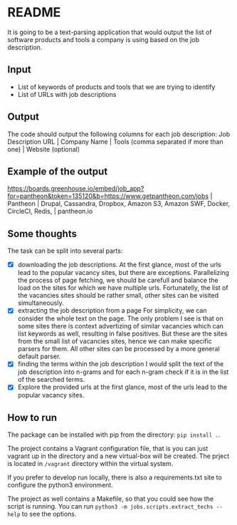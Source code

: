 # README #

It is going to be a text-parsing application that would output the list of software products and tools a company is using
based on the job description.

## Input ##
 * List of keywords of products and tools that we are trying to identify
 * List of URLs with job descriptions

## Output ##
The code should output the following columns for each job description:
Job Description URL | Company Name | Tools (comma separated if more than one) | Website (optional)

## Example of the output ##
https://boards.greenhouse.io/embed/job_app?for=pantheon&token=135120&b=https://www.getpantheon.com/jobs | Pantheon | Drupal, Cassandra, Dropbox, Amazon S3, Amazon SWF, Docker, CircleCI, Redis,  | pantheon.io

## Some thoughts ##
The task can be split into several parts:
*  [x] downloading the job descriptions.
      At the first glance, most of the urls lead to the popular vacancy sites, but there are exceptions. Parallelizing the process of page fetching, we should be carefull       and balance the load on the sites for which we have multiple urls. Fortunatelly, the list of the vacancies sites should be rather small, other sites can be visited 
      simultaneously.
*  [x] extracting the job description from a page
      For simplicity, we can consider the whole text on the page. The only problem I see is that on some sites there is context advertizing of similar vacancies 
      which can list keywords as well, resulting in false positives. But these are the sites from the small list of vacancies sites, hence we can make specific parsers for      them. All other sites can be processed by a more general default parser.
*  [x] finding the terms within the job description
      I would split the text of the job description into n-grams and for each n-gram check if it is in the list of the searched terms. 
*  [x] Explore the provided urls
    at the first glance, most of the urls lead to the popular vacancy sites.

## How to run ##
The package can be installed with pip from the directory: `pip install .`.

The project contains a Vagrant configuration file, that is you can just vagrant up in the directory and a new virtual-box will be created. The prject is located in `/vagrant` directory within the virtual system.

If you prefer to develop run locally, there is also a requirements.txt site to configure the python3 environment.

The project as well contains a Makefile, so that you could see how the script is running. You can run `python3 -m jobs.scripts.extract_techs --help` to see the options.
